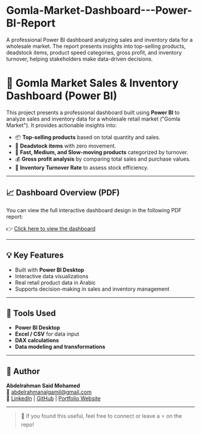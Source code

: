 # Gomla-Market-Dashboard---Power-BI-Report
A professional Power BI dashboard analyzing sales and inventory data for a wholesale market. The report presents insights into top-selling products, deadstock items, product speed categories, gross profit, and inventory turnover, helping stakeholders make data-driven decisions.
# 🛒 Gomla Market Sales & Inventory Dashboard (Power BI)

This project presents a professional dashboard built using **Power BI** to analyze sales and inventory data for a wholesale retail market ("Gomla Market"). It provides actionable insights into:

- 📦 **Top-selling products** based on total quantity and sales.
- 🧊 **Deadstock items** with zero movement.
- 🚀 **Fast, Medium, and Slow-moving products** categorized by turnover.
- 💰 **Gross profit analysis** by comparing total sales and purchase values.
- 🔄 **Inventory Turnover Rate** to assess stock efficiency.

---

## 📈 Dashboard Overview (PDF)

You can view the full interactive dashboard design in the following PDF report:

👉 [Click here to view the dashboard]([https://github.com/Abdelrahansaid/Gomla-Market-Dashboard---Power-BI-Report/blob/main/PDF-Dashboard.pdf])

---

## 💡 Key Features

- Built with **Power BI Desktop**
- Interactive data visualizations
- Real retail product data in Arabic
- Supports decision-making in sales and inventory management

---

## 🧰 Tools Used

- **Power BI Desktop**
- **Excel / CSV** for data input
- **DAX calculations**
- **Data modeling and transformations**

---

## 🔗 Author

**Abdelrahman Said Mohamed**  
📧 [abdelrahmanalgamil@gmail.com](mailto:abdelrahmanalgamil@gmail.com)  
🔗 [LinkedIn](https://www.linkedin.com/in/abdelrahmandata) | [GitHub](https://github.com/Abdelrahansaid) | [Portfolio Website](https://abdelrahansaid.github.io/portfolio_website.githup.io/)

---

> 🚀 If you found this useful, feel free to connect or leave a ⭐ on the repo!
